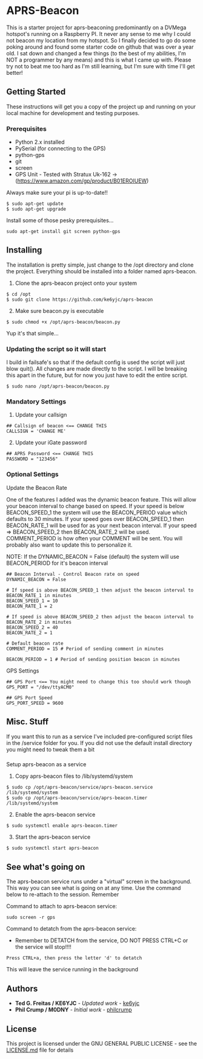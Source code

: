 # APRS-Beacon

This is a starter project for aprs-beaconing predominantly on a DVMega hotspot's running on a Raspberry PI. It never any sense to me why I could not beacon my location from my hotspot. So I finally decided to go do some poking around and found some starter code on github that was over a year old. I sat down and changed a few things (to the best of my abilities, I'm NOT a programmer by any means) and this is what I came up with. Please try not to beat me too hard as I'm still learning, but I'm sure with time I'll get better!

## Getting Started

These instructions will get you a copy of the project up and running on your local machine for development and testing purposes.

### Prerequisites

* Python 2.x installed
* PySerial (for connecting to the GPS)
* python-gps
* git
* screen
* GPS Unit - Tested with Stratux Uk-162 -> (https://www.amazon.com/gp/product/B01EROIUEW)

Always make sure your pi is up-to-date!!

```
$ sudo apt-get update
$ sudo apt-get upgrade
```

Install some of those pesky prerequisites...

```
sudo apt-get install git screen python-gps
```

## Installing

The installation is pretty simple, just change to the /opt directory and clone the project. Everything should be installed into a folder named aprs-beacon.

1. Clone the aprs-beacon project onto your system

```
$ cd /opt
$ sudo git clone https://github.com/ke6yjc/aprs-beacon
```

2. Make sure beacon.py is executable

```
$ sudo chmod +x /opt/aprs-beacon/beacon.py
```

Yup it's that simple...

### Updating the script so it will start

I build in failsafe's so that if the default config is used the script will just blow quit(). All changes are made directly to the script. I will be breaking this apart in the future, but for now you just have to edit the entire script.

```
$ sudo nano /opt/aprs-beacon/beacon.py
```

### Mandatory Settings

1. Update your callsign

```
## Callsign of beacon <== CHANGE THIS
CALLSIGN = 'CHANGE ME'
```

2. Update your iGate password

```
## APRS Password <== CHANGE THIS
PASSWORD = "123456"
```

### Optional Settings

Update the Beacon Rate

One of the features I added was the dynamic beacon feature. This will allow your beacon interval to change based on speed. If your speed is below BEACON_SPEED_1 the system will use the BEACON_PERIOD value which defaults to 30 minutes. If your speed goes over BEACON_SPEED_1 then BEACON_RATE_1 will be used for as your next beacon interval. If your speed => BEACON_SPEED_2 then BEACON_RATE_2 will be used. COMMENT_PERIOD is how often your COMMENT will be sent. You will probably also want to update this to personalize it.

NOTE: If the DYNAMIC_BEACON = False (default) the system will use BEACON_PERIOD for it's beacon interval

```
## Beacon Interval - Control Beacon rate on speed
DYNAMIC_BEACON = False

# If speed is above BEACON_SPEED_1 then adjust the beacon interval to BEACON_RATE_1 in minutes
BEACON_SPEED_1 = 10
BEACON_RATE_1 = 2

# If speed is above BEACON_SPEED_2 then adjust the beacon interval to BEACON_RATE_2 in minutes
BEACON_SPEED_2 = 40
BEACON_RATE_2 = 1

# Default beacon rate
COMMENT_PERIOD = 15 # Period of sending comment in minutes

BEACON_PERIOD = 1 # Period of sending position beacon in minutes
```

GPS Settings

```
## GPS Port <== You might need to change this too should work though
GPS_PORT = "/dev/ttyACM0"

## GPS Port Speed
GPS_PORT_SPEED = 9600
```

## Misc. Stuff

If you want this to run as a service I've included pre-configured script files in the /service folder for you. If you did not use the default install directory you might need to tweak them a bit

###

Setup aprs-beacon as a service

1. Copy aprs-beacon files to /lib/systemd/system

```
$ sudo cp /opt/aprs-beacon/service/aprs-beacon.service /lib/systemd/system
$ sudo cp /opt/aprs-beacon/service/aprs-beacon.timer /lib/systemd/system
```

2. Enable the aprs-beacon service

```
$ sudo systemctl enable aprs-beacon.timer
```

3. Start the aprs-beacon service
```
$ sudo systemctl start aprs-beacon
```

## See what's going on

The aprs-beacon service runs under a "virtual" screen in the background. This way you can see what is going on at any time. Use the command below to re-attach to the session. Remember 

Command to attach to aprs-beacon service: 

```
sudo screen -r gps
```

Command to detatch from the aprs-beacon service:

* Remember to DETATCH from the service, DO NOT PRESS CTRL+C or the service will stop!!!!

```
Press CTRL+a, then press the letter 'd' to detatch
```

This will leave the service running in the background

## Authors

* **Ted G. Freitas / KE6YJC** - *Updated work* - [ke6yjc](https://github.com/ke6yjc)
* **Phil Crump / M0DNY** - *Initial work* - [philcrump](https://github.com/philcrump)


## License

This project is licensed under the GNU GENERAL PUBLIC LICENSE - see the [LICENSE.md](LICENSE.md) file for details
